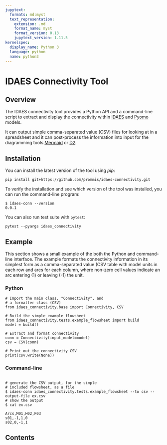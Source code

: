 ```yaml
---
jupytext:
  formats: md:myst
  text_representation:
    extension: .md
    format_name: myst
    format_version: 0.13
    jupytext_version: 1.11.5
kernelspec:
  display_name: Python 3
  language: python
  name: python3
---
```


# IDAES Connectivity Tool

## Overview

The IDAES connectivity tool provides a Python API and a command-line script to extract and display the connectivity within [IDAES](https://idaes.org) and [Pyomo](https://pyomo.org) models.

It can output simple comma-separated value (CSV) files for looking at in a spreadsheet and it can post-process the information into input for the diagramming tools [Mermaid](https://mermaid.js.org/) or [D2](https://d2lang.com).

## Installation

You can install the latest version of the tool using *pip*:
```shell
pip install git+https://github.com/prommis/idaes-connectivity.git
```

To verify the installation and see which version of the tool was installed, you can run the command-line program:
```shell
$ idaes-conn --version
0.0.1
```

You can also run test suite with `pytest`:
```shell
pytest --pyargs idaes_connectivity
```

## Example

This section shows a small example of the both the Python and command-line interface.
The example formats the connectivity information in
its simplest form as a comma-separated value (CSV table with model units in each row and arcs for each column, where non-zero cell values indicate an arc entering (1) or leaving (-1) the unit. 

### Python

```{code-cell}
# Import the main class, "Connectivity", and 
# a formatter class (CSV)
from idaes_connectivity.base import Connectivity, CSV

# Build the simple example flowsheet
from idaes_connectivity.tests.example_flowsheet import build
model = build()

# Extract and format connectivity
conn = Connectivity(input_model=model)
csv = CSV(conn)

# Print out the connectivity CSV
print(csv.write(None))
```

### Command-line

```{code-block} shell

# generate the CSV output, for the simple
# included flowsheet, as a file
$ idaes-conn idaes_connectivity.tests.example_flowsheet --to csv --output-file ex.csv
# show the output
$ cat ex.csv
```
```none
Arcs,M01,H02,F03
s01,-1,1,0
s02,0,-1,1
```

## Contents

```{tableofcontents}
```
